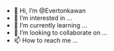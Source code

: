 - 👋 Hi, I’m @Evertonkawan
- 👀 I’m interested in ...
- 🌱 I’m currently learning ...
- 💞️ I’m looking to collaborate on ...
- 📫 How to reach me ...

<!---
Evertonkawan/Evertonkawan is a ✨ special ✨ repository because its `README.md` (this file) appears on your GitHub profile.
You can click the Preview link to take a look at your changes.
--->
